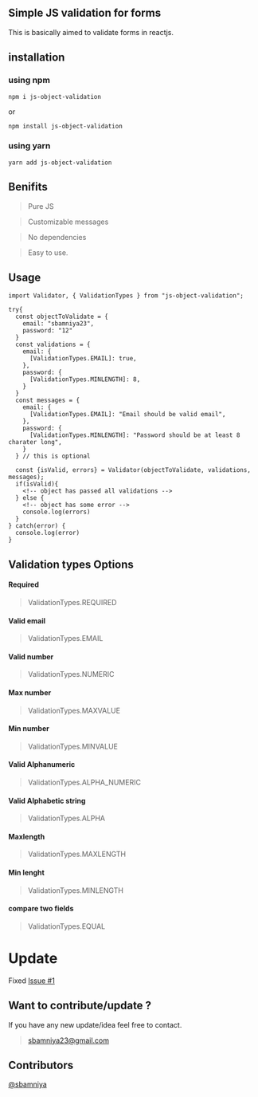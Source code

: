 ## Simple JS validation for forms

This is basically aimed to validate forms in reactjs.

## installation

### using npm

`npm i js-object-validation`

or

`npm install js-object-validation`

### using yarn

`yarn add js-object-validation`

## Benifits

> Pure JS

> Customizable messages

> No dependencies

> Easy to use.

## Usage

```
import Validator, { ValidationTypes } from "js-object-validation";

try{
  const objectToValidate = {
    email: "sbamniya23",
    password: "12"
  }
  const validations = {
    email: {
      [ValidationTypes.EMAIL]: true,
    },
    password: {
      [ValidationTypes.MINLENGTH]: 8,
    }
  }
  const messages = {
    email: {
      [ValidationTypes.EMAIL]: "Email should be valid email",
    },
    password: {
      [ValidationTypes.MINLENGTH]: "Password should be at least 8 charater long",
    }
  } // this is optional

  const {isValid, errors} = Validator(objectToValidate, validations, messages);
  if(isValid){
    <!-- object has passed all validations -->
  } else {
    <!-- object has some error -->
    console.log(errors)
  }
} catch(error) {
  console.log(error)
}

```

## Validation types Options

#### Required

> ValidationTypes.REQUIRED

#### Valid email

> ValidationTypes.EMAIL

#### Valid number

> ValidationTypes.NUMERIC

#### Max number

> ValidationTypes.MAXVALUE

#### Min number

> ValidationTypes.MINVALUE

#### Valid Alphanumeric

> ValidationTypes.ALPHA_NUMERIC

#### Valid Alphabetic string

> ValidationTypes.ALPHA

#### Maxlength

> ValidationTypes.MAXLENGTH

#### Min lenght

> ValidationTypes.MINLENGTH

#### compare two fields

> ValidationTypes.EQUAL

# Update

Fixed <a href="https://github.com/sbamniya/react-validations/issues/1">Issue #1</a>

## Want to contribute/update ?

If you have any new update/idea feel free to contact.

> sbamniya23@gmail.com

## Contributors

<a href="https://github.com/sbamniya">@sbamniya</a>
